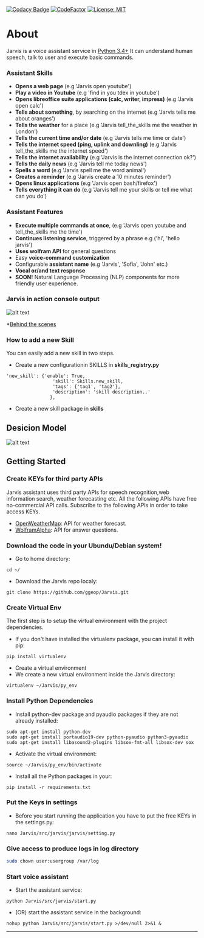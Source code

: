 [![Codacy Badge](https://api.codacy.com/project/badge/Grade/b848807e59c34d14a3589e39bd1b414e)](https://app.codacy.com/app/ggeop/Python-AI-voice-assistant?utm_source=github.com&utm_medium=referral&utm_content=ggeop/Python-AI-voice-assistant&utm_campaign=Badge_Grade_Dashboard)
[![CodeFactor](https://www.codefactor.io/repository/github/ggeop/jarvis-voice-assistant/badge)](https://www.codefactor.io/repository/github/ggeop/jarvis-voice-assistant)
[![License: MIT](https://img.shields.io/badge/License-MIT-yellow.svg)](https://opensource.org/licenses/MIT)
# About
Jarvis is a voice assistant service in [Python 3.4+](https://www.python.org/downloads/release/python-360/)
It can understand human speech, talk to user and execute basic commands.

### Assistant Skills
* **Opens a web page** (e.g 'Jarvis open youtube')
* **Play a video in Youtube** (e.g 'find in you tdex in youtube')
* **Opens libreoffice suite applications (calc, writer, impress)** (e.g 'Jarvis open calc')
* **Tells about something**, by searching on the internet (e.g 'Jarvis tells me about oranges')
* **Tells the weather** for a place (e.g 'Jarvis tell_the_skills me the weather in London')
* **Tells the current time and/or date** (e.g 'Jarvis tells me time or date')
* **Tells the internet speed (ping, uplink and downling)** (e.g 'Jarvis tell_the_skills me the internet speed')
* **Tells the internet availability** (e.g 'Jarvis is the internet connection ok?')
* **Tells the daily news** (e.g 'Jarvis tell me today news')
* **Spells a word** (e.g 'Jarvis spell me the word animal')
* **Creates a reminder** (e.g 'Jarvis create a 10 minutes reminder')
* **Opens linux applications** (e.g 'Jarvis open bash/firefox')
* **Tells everything it can do** (e.g 'Jarvis tell me your skills or tell me what can you do')


### Assistant Features
* **Execute multiple commands at once**, (e.g 'Jarvis open youtube and tell_the_skills me the time')
* **Continues listening service**, triggered by a phrase e.g ('hi', 'hello jarvis')
* **Uses wolfram API** for general questions
* Easy **voice-command customization**
* Configurable **assistant name** (e.g 'Jarvis', 'Sofia', 'John' etc.)
* **Vocal or/and text response**
* **SOON!** Natural Language Processing (NLP) components for more friendly user experience.

### Jarvis in action console output
![alt text](https://github.com/ggeop/Jarvis/blob/master/imgs/Jarvis_printscreen.PNG)

*[Behind the scenes](https://github.com/ggeop/Jarvis/blob/master/imgs/jarvis_log.PNG)

### How to add a new Skill
You can easily add a new skill in two steps.
* Create a new configurationin SKILLS in **skills_registry.py**
```{python}
'new_skill': {'enable': True,
                 'skill': Skills.new_skill,
                 'tags': {'tag1', 'tag2'},
                 'description': 'skill description..'
                },                
```
* Create a new skill package in **skills**


## Desicion Model
![alt text](https://github.com/ggeop/Jarvis/blob/master/imgs/desicion_model.png)

## Getting Started
### Create KEYs for third party APIs
Jarvis assistant uses third party APIs for speech recognition,web information search, weather forecasting etc.
All the following APIs have free no-commercial API calls. Subscribe to the following APIs in order to take access KEYs.
* [OpenWeatherMap](https://openweathermap.org/appid): API for weather forecast.
* [WolframAlpha](https://developer.wolframalpha.com/portal/myapps/): API for answer questions.

### Download the code in your Ubundu/Debian system!
* Go to home directory:

```
cd ~/
```
* Download the Jarvis repo localy:

```
git clone https://github.com/ggeop/Jarvis.git
```

### Create Virtual Env
The first step is to setup the virtual environment with the project dependencies.
* If you don't have installed the virtualenv package, you can install it with pip:
```
pip install virtualenv
```
* Create a virtual environment
* We create a new virtual environment inside the Jarvis directory:
```
virtualenv ~/Jarvis/py_env
```

### Install Python Dependencies
* Install python-dev package and pyaudio packages if they are not already installed:
```
sudo apt-get install python-dev
sudo apt-get install portaudio19-dev python-pyaudio python3-pyaudio
sudo apt-get install libasound2-plugins libsox-fmt-all libsox-dev sox
```
* Activate the virtual environment:
```
source ~/Jarvis/py_env/bin/activate
```
* Install all the Python packages in your:
```
pip install -r requirements.txt
```

### Put the Keys in settings
* Before you start running the application you have to put the free KEYs in the settings.py:
```
nano Jarvis/src/jarvis/jarvis/setting.py
```

### Give access to produce logs in log directory
```bash
sudo chown user:usergroup /var/log
```

### Start voice assistant
* Start the assistant service:
```
python Jarvis/src/jarvis/start.py
```

* (OR) start the assistant service in the background:
```
nohup python Jarvis/src/jarvis/start.py >/dev/null 2>&1 &
```

---
